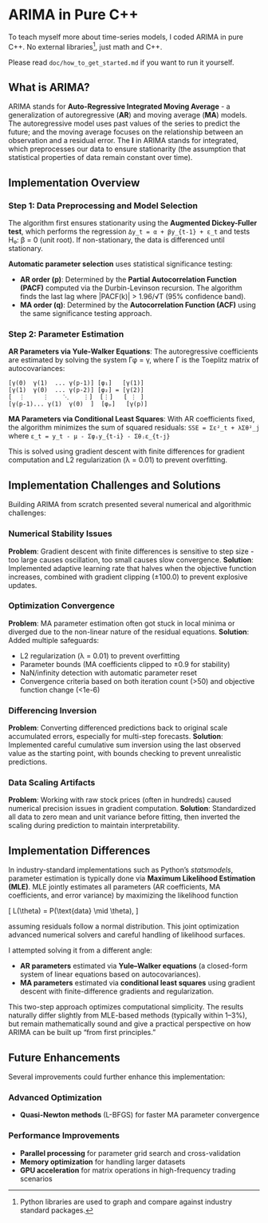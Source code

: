 # ARIMA in Pure C++

To teach myself more about time-series models, I coded ARIMA in pure C++. No external libraries[^1], just math and C++.

[^1]: Python libraries are used to graph and compare against industry standard packages.

Please read `doc/how_to_get_started.md` if you want to run it yourself.

## What is ARIMA?

ARIMA stands for **Auto-Regressive Integrated Moving Average** - a generalization of autoregressive (**AR**) and moving average (**MA**) models. The autoregressive model uses past values of the series to predict the future; and the moving average focuses on the relationship between an observation and a residual error. The **I** in ARIMA stands for integrated, which preprocesses our data to ensure stationarity (the assumption that statistical properties of data remain constant over time).

## Implementation Overview
### Step 1: Data Preprocessing and Model Selection
The algorithm first ensures stationarity using the **Augmented Dickey-Fuller test**, which performs the regression `Δy_t = α + βy_{t-1} + ε_t` and tests H₀: β = 0 (unit root). If non-stationary, the data is differenced until stationary.

**Automatic parameter selection** uses statistical significance testing:
- **AR order (p)**: Determined by the **Partial Autocorrelation Function (PACF)** computed via the Durbin-Levinson recursion. The algorithm finds the last lag where |PACF(k)| > 1.96/√T (95% confidence band).
- **MA order (q)**: Determined by the **Autocorrelation Function (ACF)** using the same significance testing approach.

### Step 2: Parameter Estimation

**AR Parameters via Yule-Walker Equations**: 
The autoregressive coefficients are estimated by solving the system Γφ = γ, where Γ is the Toeplitz matrix of autocovariances:
```
[γ(0)  γ(1)  ... γ(p-1)] [φ₁]   [γ(1)]
[γ(1)  γ(0)  ... γ(p-2)] [φ₂] = [γ(2)]
[  ⋮     ⋮    ⋱    ⋮]  [⋮]   [ ⋮ ]
[γ(p-1)... γ(1)  γ(0)  ]  [φₚ]   [γ(p)]
```

**MA Parameters via Conditional Least Squares**:
With AR coefficients fixed, the algorithm minimizes the sum of squared residuals:
`SSE = Σε²_t + λΣθ²_j` where `ε_t = y_t - μ - Σφᵢy_{t-i} - Σθⱼε_{t-j}`

This is solved using gradient descent with finite differences for gradient computation and L2 regularization (λ = 0.01) to prevent overfitting.

## Implementation Challenges and Solutions

Building ARIMA from scratch presented several numerical and algorithmic challenges:

### Numerical Stability Issues
**Problem**: Gradient descent with finite differences is sensitive to step size - too large causes oscillation, too small causes slow convergence.
**Solution**: Implemented adaptive learning rate that halves when the objective function increases, combined with gradient clipping (±100.0) to prevent explosive updates.

### Optimization Convergence
**Problem**: MA parameter estimation often got stuck in local minima or diverged due to the non-linear nature of the residual equations.
**Solution**: Added multiple safeguards:
- L2 regularization (λ = 0.01) to prevent overfitting
- Parameter bounds (MA coefficients clipped to ±0.9 for stability)  
- NaN/infinity detection with automatic parameter reset
- Convergence criteria based on both iteration count (>50) and objective function change (<1e-6)

### Differencing Inversion
**Problem**: Converting differenced predictions back to original scale accumulated errors, especially for multi-step forecasts.
**Solution**: Implemented careful cumulative sum inversion using the last observed value as the starting point, with bounds checking to prevent unrealistic predictions.

### Data Scaling Artifacts
**Problem**: Working with raw stock prices (often in hundreds) caused numerical precision issues in gradient computation.
**Solution**: Standardized all data to zero mean and unit variance before fitting, then inverted the scaling during prediction to maintain interpretability.

## Implementation Differences

In industry-standard implementations such as Python’s *statsmodels*, parameter estimation is typically done via **Maximum Likelihood Estimation (MLE)**. MLE jointly estimates all parameters (AR coefficients, MA coefficients, and error variance) by maximizing the likelihood function  

\[
L(\theta) = P(\text{data} \mid \theta),
\]  

assuming residuals follow a normal distribution. This joint optimization advanced numerical solvers and careful handling of likelihood surfaces.

I attempted solving it from a different angle:  
- **AR parameters** estimated via **Yule–Walker equations** (a closed-form system of linear equations based on autocovariances).  
- **MA parameters** estimated via **conditional least squares** using gradient descent with finite-difference gradients and regularization.  

This two-step approach optimizes computational simplicity. The results naturally differ slightly from MLE-based methods (typically within 1–3%), but remain mathematically sound and give a practical perspective on how ARIMA can be built up “from first principles.”  


## Future Enhancements

Several improvements could further enhance this implementation:

### Advanced Optimization
- **Quasi-Newton methods** (L-BFGS) for faster MA parameter convergence

### Performance Improvements
- **Parallel processing** for parameter grid search and cross-validation
- **Memory optimization** for handling larger datasets
- **GPU acceleration** for matrix operations in high-frequency trading scenarios
